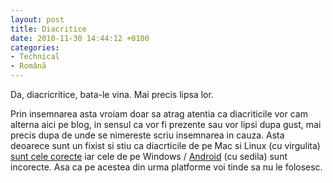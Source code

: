 ```yaml
---
layout: post
title: Diacritice
date: 2010-11-30 14:44:12 +0100
categories:
- Technical
- Română
---
```

Da, diacricritice, bata-le vina. Mai precis lipsa lor.

Prin insemnarea asta vroiam doar sa atrag atentia ca diacriticile vor cam alterna aici pe blog, in sensul ca vor fi prezente sau vor lipsi dupa gust, mai precis dupa de unde se nimereste scriu insemnarea in cauza. Asta deoarece sunt un fixist si stiu ca diacrticile de pe Mac si Linux (cu virgulita) <a href="http://kitblog.com/2008/10/romanian_diacritic_marks.html">sunt cele corecte</a> iar cele de pe Windows / <a href="http://code.google.com/p/android/issues/detail?id=9808">Android</a> (cu sedila) sunt incorecte. Asa ca pe acestea din urma platforme voi tinde sa nu le folosesc.
